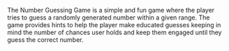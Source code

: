 
The Number Guessing Game is a simple and fun game where the player tries to guess a randomly generated number within a given range. The game provides hints to help the player make educated guesses keeping in mind the number of chances user holds and keep them engaged until they guess the correct number.

